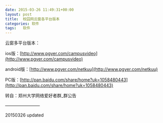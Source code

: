 ```yaml
---
date: 2015-03-26 11:49:31+00:00
layout: post
title:  校园网云窗各平台版本
categories: 软件
tags:   软件
---
```

云窗多平台版本：

   ios版：[http://www.pgyer.com/campusvideo](http://www.pgyer.com/campusvideo)
   
   android版：[http://www.pgyer.com/netkuu](http://www.pgyer.com/netkuu)
   
   PC版：[http://pan.baidu.com/share/home?uk=1058480443](http://pan.baidu.com/share/home?uk=1058480443)
   
   转自：郑州大学网络爱好者群_群公告
  
   ————————
   
   20150326 updated
   
